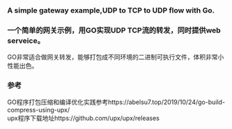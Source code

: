 
### A simple gateway example,UDP to TCP to UDP flow with Go.  
### 一个简单的网关示例，用GO实现UDP TCP流的转发，同时提供web serveice。

GO非常适合做网关转发，能够打包成不同环境的二进制可执行文件，体积非常小性能出色。

### 参考
GO程序打包压缩和编译优化实践参考https://abelsu7.top/2019/10/24/go-build-compress-using-upx/  
upx程序下载地址https://github.com/upx/upx/releases
